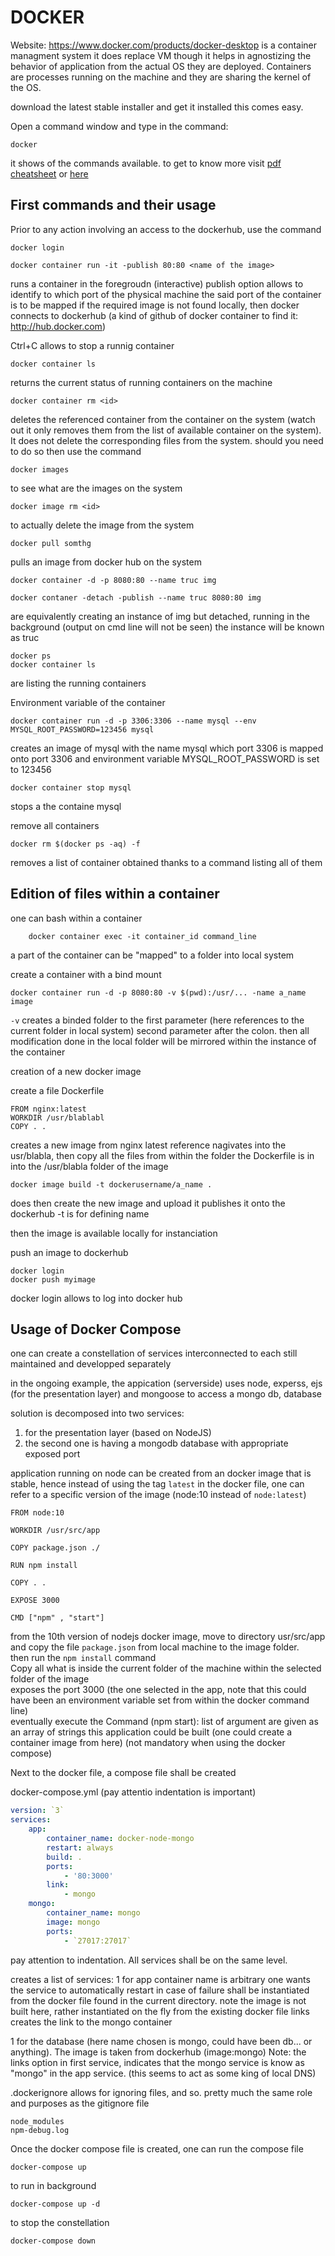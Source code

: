 # DOCKER
Website: https://www.docker.com/products/docker-desktop 
is a container managment system
it does replace VM though it helps in agnostizing the behavior of application from the actual OS they are deployed.
Containers are processes running on the machine and they are sharing the kernel of the OS.

download the latest stable installer and get it installed this comes easy.

Open a command window and type in the command:
```
docker
```
it shows of the commands available.
to get to know more visit
[pdf cheatsheet]( https://www.docker.com/sites/default/files/d8/2019-09/docker-cheat-sheet.pdf) or [here](https://github.com/wsargent/docker-cheat-sheet)

## First commands and their usage
Prior to any action involving an access to the dockerhub, use the command
````
docker login
````

```
docker container run -it -publish 80:80 <name of the image>
```
runs a container in the foregroudn (interactive)
publish option allows to identify to which port of the physical machine the said port of the container is to be mapped
if the required image is not found locally, then docker connects to dockerhub (a kind of github of docker container to find it: http://hub.docker.com)

Ctrl+C allows to stop a runnig container

````
docker container ls
````
returns the current status of running containers on the machine

````
docker container rm <id>
````
deletes the referenced container from the container on the system (watch out it only removes them from the list of available container on the system). It does not delete the corresponding files from the system.
should you need to do so then use the command
````
docker images
````
to see what are the images on the system
````
docker image rm <id>
````
to actually delete the image <id> from the system

````
docker pull somthg
````
pulls an image from docker hub on the system

````
docker container -d -p 8080:80 --name truc img 

docker contaner -detach -publish --name truc 8080:80 img
````
are equivalently creating an instance of img but detached, running in the background (output on cmd line will not be seen)
the instance will be known as truc

````
docker ps
docker container ls
````
are listing the running containers

Environment variable of the container

````
docker container run -d -p 3306:3306 --name mysql --env MYSQL_ROOT_PASSWORD=123456 mysql
````
creates an image of mysql with the name mysql  which port 3306 is mapped onto port 3306 and  environment variable MYSQL_ROOT_PASSWORD is set to 123456
````
docker container stop mysql
````
stops a the containe mysql

remove all containers
````
docker rm $(docker ps -aq) -f
````
removes a list of container obtained thanks to a command listing all of them


## Edition of files within a container
one can bash within a container
```
    docker container exec -it container_id command_line
```
 a part of the container can be "mapped" to a folder into local system

 create a container with a bind mount
 ````
 docker container run -d -p 8080:80 -v $(pwd):/usr/... -name a_name image
 ````
`-v`  creates a binded folder to the first parameter (here references to the current folder in local system) second parameter after the colon.
then all modification done in the local folder will be mirrored within the instance of the container

creation of a new docker image

create a file Dockerfile

````docker
FROM nginx:latest
WORKDIR /usr/blablabl
COPY . .
````
creates a new image from nginx latest reference
nagivates into the usr/blabla, then copy all the files from within the folder the Dockerfile is in into the /usr/blabla folder of the image

````
docker image build -t dockerusername/a_name .
````
does then create the new image and upload it publishes it onto the dockerhub
-t is for defining name

then the image is available locally for instanciation

push an image to dockerhub
````
docker login
docker push myimage
````
docker login allows to log into docker hub

## Usage of Docker Compose
one can create a constellation of services interconnected to each still maintained and developped separately

in the ongoing example, the appication (serverside) uses node, experss, ejs (for the presentation layer) and mongoose to access a mongo db, database

solution is decomposed into two services:
1. for the presentation layer (based on NodeJS)
2. the second one is having a mongodb database with appropriate exposed port

application running on node can be created from an docker image that is stable, hence instead of using the tag `latest` in the  docker file, one can refer to a specific version of the image
(node:10 instead of `node:latest`)
````docker
FROM node:10

WORKDIR /usr/src/app

COPY package.json ./

RUN npm install

COPY . .

EXPOSE 3000

CMD ["npm" , "start"]
````
from the 10th version of nodejs docker image, move to directory usr/src/app and copy the file `package.json` from local machine to the image folder.  
then run the `npm install` command  
Copy all what is inside the current folder of the machine within the selected folder of the image  
exposes the port 3000 (the one selected in the app, note that this could have been an environment variable set from within the docker command line)  
eventually execute the Command (npm start): list of argument are given as an array of strings
this application could be built (one could create a container image from here) (not mandatory when using the docker compose)

Next to the docker file, a compose file shall be created

docker-compose.yml (pay attentio indentation is important) 
````yaml
version: `3`
services:
    app:
        container_name: docker-node-mongo
        restart: always
        build: .
        ports:
            - '80:3000'
        link:
            - mongo
    mongo:
        container_name: mongo
        image: mongo
        ports:
            - `27017:27017`

````
pay attention to indentation. All services shall be on the same level.


creates a list of services:
1 for app
    container name is arbitrary
    one wants the service to automatically restart in case of failure
    shall be instantiated from the docker file found in the current directory. note the image is not built here, rather instantiated on the fly from the existing docker file
    links creates the link to the mongo container

1 for the database 
    (here name chosen is mongo, could have been db... or anything). The image is taken from dockerhub (image:mongo) 
Note: the links option in first service, indicates that the mongo service is know as "mongo" in the app service. (this seems to act as some king of local DNS)



.dockerignore
    allows for ignoring files, and so. pretty much the same role and purposes as the gitignore file
````
node_modules
npm-debug.log
````



Once the docker compose file is created, one can run the compose file
````cmd
docker-compose up
````
to run in background
````
docker-compose up -d
````
to stop the constellation
````
docker-compose down
````